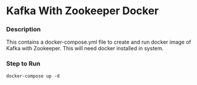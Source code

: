 # Kafka With Zookeeper Docker

### Description
This contains a docker-compose.yml file to create and run docker image of Kafka with Zookeeper. This will need docker 
installed in system.

### Step to Run
```shell
docker-compose up -d
```